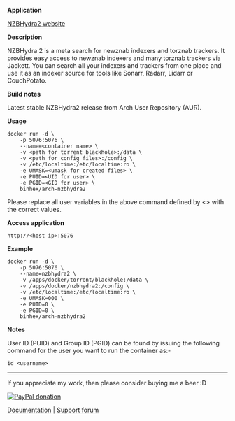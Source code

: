 **Application**

[NZBHydra2 website](https://github.com/theotherp/nzbhydra2)

**Description**

NZBHydra 2 is a meta search for newznab indexers and torznab trackers. It provides easy access to newznab indexers and many torznab trackers via Jackett. You can search all your indexers and trackers from one place and use it as an indexer source for tools like Sonarr, Radarr, Lidarr or CouchPotato.

**Build notes**

Latest stable NZBHydra2 release from Arch User Repository (AUR).

**Usage**
```
docker run -d \
    -p 5076:5076 \
    --name=<container name> \
    -v <path for torrent blackhole>:/data \
    -v <path for config files>:/config \
    -v /etc/localtime:/etc/localtime:ro \
    -e UMASK=<umask for created files> \
    -e PUID=<UID for user> \
    -e PGID=<GID for user> \
    binhex/arch-nzbhydra2
```

Please replace all user variables in the above command defined by <> with the correct values.

**Access application**

`http://<host ip>:5076`

**Example**
```
docker run -d \
    -p 5076:5076 \
    --name=nzbhydra2 \
    -v /apps/docker/torrent/blackhole:/data \
    -v /apps/docker/nzbhydra2:/config \
    -v /etc/localtime:/etc/localtime:ro \
    -e UMASK=000 \
    -e PUID=0 \
    -e PGID=0 \
    binhex/arch-nzbhydra2
```

**Notes**

User ID (PUID) and Group ID (PGID) can be found by issuing the following command for the user you want to run the container as:-

```
id <username>
```
___
If you appreciate my work, then please consider buying me a beer  :D

[![PayPal donation](https://www.paypal.com/en_US/i/btn/btn_donate_SM.gif)](https://www.paypal.com/cgi-bin/webscr?cmd=_s-xclick&hosted_button_id=MM5E27UX6AUU4)

[Documentation](https://github.com/binhex/documentation) | [Support forum](https://lime-technology.com/forums/topic/64638-support-binhex-nzbhydra2/)
